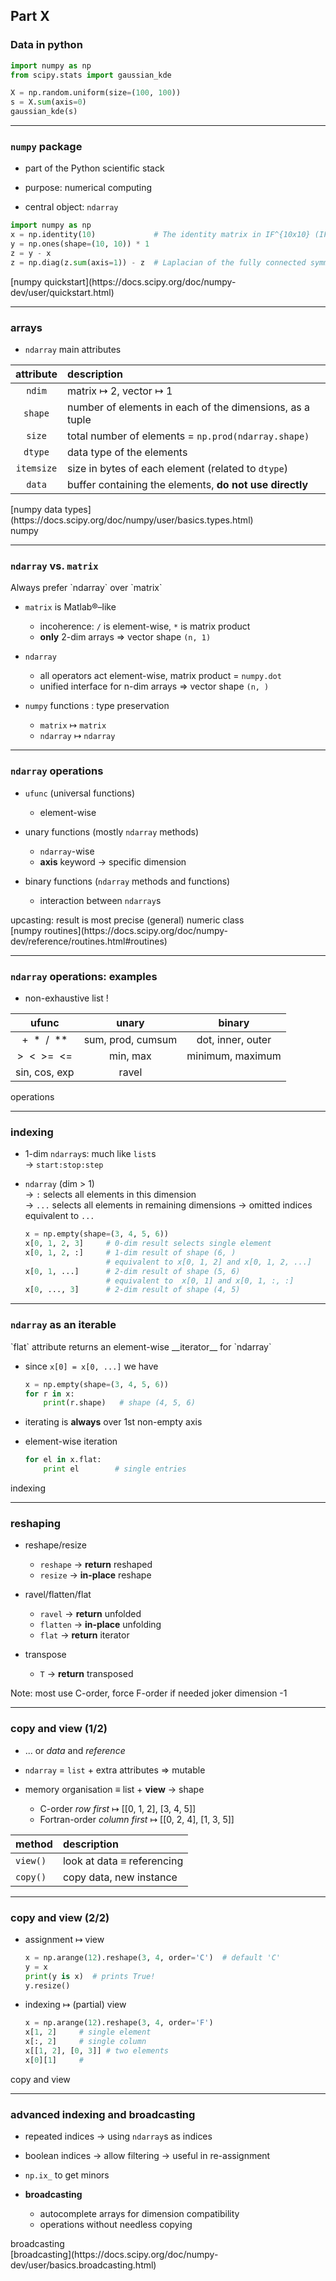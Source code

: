 ## Part X
### Data in python

```python
import numpy as np
from scipy.stats import gaussian_kde

X = np.random.uniform(size=(100, 100))
s = X.sum(axis=0)
gaussian_kde(s)
```

---

### `numpy` package

* part of the Python scientific stack

* purpose: numerical computing

* central object: `ndarray`

```python
import numpy as np
x = np.identity(10)             # The identity matrix in IF^{10x10} (IF = IR ou IC)
y = np.ones(shape=(10, 10)) * 1
z = y - x
z = np.diag(z.sum(axis=1)) - z  # Laplacian of the fully connected symmetric graph
```

<div class="see-also">[numpy quickstart](https://docs.scipy.org/doc/numpy-dev/user/quickstart.html)</div>

---

### arrays

* `ndarray` main attributes

| attribute | description |
|:---:|:---|
| `ndim`  | matrix &mapsto; 2, vector &mapsto; 1 |
| `shape` | number of elements in each of the dimensions, as a tuple |
| `size` | total number of elements = `np.prod(ndarray.shape)` |
| `dtype` | data type of the elements |
| `itemsize` | size in bytes of each element (related to `dtype`) |
| `data` | buffer containing the elements, __do not use directly__ |

<div class="see-also">[numpy data types](https://docs.scipy.org/doc/numpy/user/basics.types.html)</div>
<div class="exo">numpy</div>

---

### `ndarray` vs. `matrix`

<div class="warning fragment fade-up" data-fragment-index="1">Always prefer `ndarray` over `matrix`</div>

* `matrix` is Matlab&reg;&ndash;like
  * incoherence: `/` is element-wise, `*` is matrix product
  * **only** 2-dim arrays &Rightarrow; vector shape `(n, 1)`

* `ndarray`
  * all operators act element-wise, matrix product = `numpy.dot`
  * unified interface for n-dim arrays &Rightarrow; vector shape `(n, )`

* `numpy` functions : type preservation
  * `matrix` &mapsto; `matrix`
  * `ndarray` &mapsto; `ndarray`

---

### `ndarray` operations

* `ufunc` (universal functions)
  * element-wise

* unary functions (mostly `ndarray` methods)
  * `ndarray`-wise
  * __axis__ keyword &rightarrow; specific dimension

* binary functions (`ndarray` methods and functions)
  * interaction between `ndarray`s

<div class="warning fragment fade-up" data-fragment-index="1">upcasting: result is most precise (general) numeric class</div>
<div class="see-also">[numpy routines](https://docs.scipy.org/doc/numpy-dev/reference/routines.html#routines)</div>

---

### `ndarray` operations: examples

* non-exhaustive list !

| ufunc | unary | binary |
|:---:|:---:|:---:|
| +&nbsp; *&nbsp; /&nbsp; ** | sum, prod, cumsum | dot, inner, outer |
| >&nbsp; <&nbsp; >=&nbsp; <= | min, max | minimum, maximum |
| sin, cos, exp | ravel |  |

<div class="exo">operations</div>

---

### indexing

* 1-dim `ndarray`s: much like `list`s<br />
  &rightarrow; `start:stop:step`

* `ndarray` (dim > 1)<br />
  &rightarrow; `:` selects all elements in this dimension<br />
  &rightarrow; `...` selects all elements in remaining dimensions
  &rightarrow; omitted indices equivalent to `...`

    ```python
    x = np.empty(shape=(3, 4, 5, 6))
    x[0, 1, 2, 3]     # 0-dim result selects single element
    x[0, 1, 2, :]     # 1-dim result of shape (6, )
                      # equivalent to x[0, 1, 2] and x[0, 1, 2, ...]
    x[0, 1, ...]      # 2-dim result of shape (5, 6)
                      # equivalent to  x[0, 1] and x[0, 1, :, :]
    x[0, ..., 3]      # 2-dim result of shape (4, 5)
    ```

---

### `ndarray` as an iterable

<div class="warning fragment fade-up" data-fragment-index="1">`flat` attribute returns an element-wise __iterator__ for `ndarray`</div>

* since `x[0] = x[0, ...]` we have

    ```python
    x = np.empty(shape=(3, 4, 5, 6))
    for r in x:
        print(r.shape)   # shape (4, 5, 6)
    ```

* iterating is __always__ over 1st non-empty axis

* element-wise iteration

    ```python
    for el in x.flat:
        print el        # single entries
    ```

<div class="exo">indexing</div>

---

### reshaping

* reshape/resize

    * `reshape` &rightarrow; __return__ reshaped
    * `resize` &rightarrow; __in-place__ reshape

* ravel/flatten/flat

    * `ravel` &rightarrow; __return__ unfolded
    * `flatten` &rightarrow; __in-place__ unfolding
    * `flat` &rightarrow; __return__ iterator

* transpose

    * `T` &rightarrow; __return__ transposed

Note:
most use C-order, force F-order if needed
joker dimension -1

---

### copy and view (1/2)

* ... or _data_ and _reference_

* `ndarray` = `list` + extra attributes &Rightarrow; mutable

* memory organisation &equiv; list + __view__ &rightarrow; shape

    * C-order _row first_ &mapsto; [[0, 1, 2], [3, 4, 5]]
    * Fortran-order _column first_ &mapsto; [[0, 2, 4], [1, 3, 5]]

| method | description |
|:---|:---|
| `view()` | look at data &equiv; referencing |
| `copy()` | copy data, new instance |

---

### copy and view (2/2)

* assignment &mapsto; view

  ```python
  x = np.arange(12).reshape(3, 4, order='C')  # default 'C'
  y = x
  print(y is x)  # prints True!
  y.resize()
  ```

* indexing &mapsto; (partial) view

  ```python
  x = np.arange(12).reshape(3, 4, order='F')
  x[1, 2]     # single element
  x[:, 2]     # single column
  x[[1, 2], [0, 3]] # two elements
  x[0][1]     #
  ```

<div class="exo">copy and view</div>

---

### advanced indexing and broadcasting

* repeated indices &rightarrow; using `ndarray`s as indices

* boolean indices &rightarrow; allow filtering
  &rightarrow; useful in re-assignment

* `np.ix_` to get minors

* __broadcasting__
  * autocomplete arrays for dimension compatibility
  * operations without needless copying

<div class="exo">broadcasting</div>
<div class="see-also">[broadcasting](https://docs.scipy.org/doc/numpy-dev/user/basics.broadcasting.html)</div>

